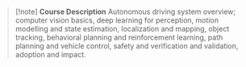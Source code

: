> [!note] **Course Description**
Autonomous driving system overview; computer vision basics, deep learning for perception, motion modelling and state estimation, localization and mapping, object tracking, behavioral planning and reinforcement learning, path planning and vehicle control, safety and verification and validation, adoption and impact.
